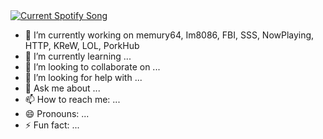 <a href=https://open.spotify.com/user/ptnt6osnmizhn6i6g64sfji7i target="_blank" rel="noopener noreferrer">
  <img
    src="https://nowplaying.7576706e.workers.dev"
    alt="Current Spotify Song"
  />
</a>

- 🔭 I’m currently working on memury64, Im8086, FBI, SSS, NowPlaying, HTTP, KReW, LOL, PorkHub
- 🌱 I’m currently learning ...
- 👯 I’m looking to collaborate on ...
- 🤔 I’m looking for help with ...
- 💬 Ask me about ...
- 📫 How to reach me: ...
- 😄 Pronouns: ...
- ⚡ Fun fact: ...
